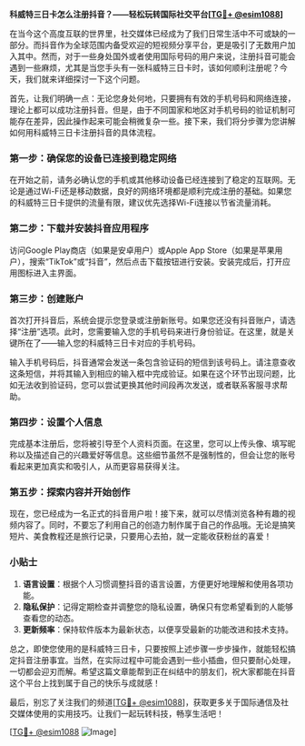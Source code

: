 **科威特三日卡怎么注册抖音？——轻松玩转国际社交平台[[TG💪+ @esim1088](https://t.me/s/esim1088)]**

在当今这个高度互联的世界里，社交媒体已经成为了我们日常生活中不可或缺的一部分。而抖音作为全球范围内备受欢迎的短视频分享平台，更是吸引了无数用户加入其中。然而，对于一些身处国外或者使用国际号码的用户来说，注册抖音可能会遇到一些麻烦，尤其是当您手头有一张科威特三日卡时，该如何顺利注册呢？今天，我们就来详细探讨一下这个问题。

首先，让我们明确一点：无论您身处何地，只要拥有有效的手机号码和网络连接，理论上都可以成功注册抖音。但是，由于不同国家和地区对手机号码的验证机制可能存在差异，因此操作起来可能会稍微复杂一些。接下来，我们将分步骤为您讲解如何用科威特三日卡注册抖音的具体流程。

### 第一步：确保您的设备已连接到稳定网络

在开始之前，请务必确认您的手机或其他移动设备已经连接到了稳定的互联网。无论是通过Wi-Fi还是移动数据，良好的网络环境都是顺利完成注册的基础。如果您的科威特三日卡提供的流量有限，建议优先选择Wi-Fi连接以节省流量消耗。

### 第二步：下载并安装抖音应用程序

访问Google Play商店（如果是安卓用户）或Apple App Store（如果是苹果用户），搜索“TikTok”或“抖音”，然后点击下载按钮进行安装。安装完成后，打开应用图标进入主界面。

### 第三步：创建账户

首次打开抖音后，系统会提示您登录或注册新账号。如果您还没有抖音账户，请选择“注册”选项。此时，您需要输入您的手机号码来进行身份验证。在这里，就是关键所在了——输入您的科威特三日卡对应的手机号码。

输入手机号码后，抖音通常会发送一条包含验证码的短信到该号码上。请注意查收这条短信，并将其输入到相应的输入框中完成验证。如果在这个环节出现问题，比如无法收到验证码，您可以尝试更换其他时间段再次发送，或者联系客服寻求帮助。

### 第四步：设置个人信息

完成基本注册后，您将被引导至个人资料页面。在这里，您可以上传头像、填写昵称以及描述自己的兴趣爱好等信息。这些细节虽然不是强制性的，但会让您的账号看起来更加真实和吸引人，从而更容易获得关注。

### 第五步：探索内容并开始创作

现在，您已经成为一名正式的抖音用户啦！接下来，就可以尽情浏览各种有趣的视频内容了。同时，不要忘了利用自己的创造力制作属于自己的作品哦。无论是搞笑短片、美食教程还是旅行记录，只要用心去拍，就一定能收获粉丝的喜爱！

### 小贴士

1. **语言设置**：根据个人习惯调整抖音的语言设置，方便更好地理解和使用各项功能。
2. **隐私保护**：记得定期检查并调整您的隐私设置，确保只有您希望看到的人能够查看您的动态。
3. **更新频率**：保持软件版本为最新状态，以便享受最新的功能改进和技术支持。

总之，即使您使用的是科威特三日卡，只要按照上述步骤一步步操作，就能轻松搞定抖音注册事宜。当然，在实际过程中可能会遇到一些小插曲，但只要耐心处理，一切都会迎刃而解。希望这篇文章能帮到正在纠结中的朋友们，祝大家都能在抖音这个平台上找到属于自己的快乐与成就感！

最后，别忘了关注我们的频道[[TG💪+ @esim1088](https://t.me/s/esim1088)]，获取更多关于国际通信及社交媒体使用的实用技巧。让我们一起玩转科技，畅享生活吧！

[[TG💪+ @esim1088](https://t.me/s/esim1088) ![Image](https://i.postimg.cc/4NQfJmqS/Snipaste-2025-05-13-00-14-12.png)]